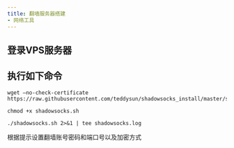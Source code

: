 ```yaml
---
title: 翻墙服务器搭建
- 网络工具
---
```


## 登录VPS服务器

## 执行如下命令

```
wget –no-check-certificate  https://raw.githubusercontent.com/teddysun/shadowsocks_install/master/shadowsocks.sh
```

```
chmod +x shadowsocks.sh
```

```
./shadowsocks.sh 2>&1 | tee shadowsocks.log
```
根据提示设置翻墙账号密码和端口号以及加密方式

